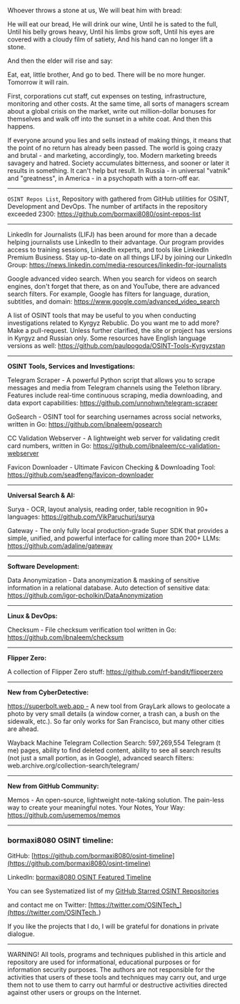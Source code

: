 
Whoever throws a stone at us,
We will beat him with bread:

He will eat our bread,
He will drink our wine,
Until he is sated to the full,
Until his belly grows heavy,
Until his limbs grow soft,
Until his eyes are covered with a cloudy film of satiety,
And his hand can no longer lift a stone.

And then the elder will rise and say:

Eat, eat, little brother,
And go to bed.
There will be no more hunger.
Tomorrow it will rain.


First, corporations cut staff, cut expenses on testing, infrastructure, monitoring and other costs. At the same time, all sorts of managers scream about a global crisis on the market, write out million-dollar bonuses for themselves and walk off into the sunset in a white coat. And then this happens.


If everyone around you lies and sells instead of making things, it means that the point of no return has already been passed. The world is going crazy and brutal - and marketing, accordingly, too. Modern marketing breeds savagery and hatred. Society accumulates bitterness, and sooner or later it results in something. It can't help but result. In Russia - in universal "vatnik" and "greatness", in America - in a psychopath with a torn-off ear.

----

```OSINT Repos List```, Repository with gathered from GitHub utilities for OSINT, Development and DevOps. The number of artifacts in the repository exceeded 2300: https://github.com/bormaxi8080/osint-repos-list

----

LinkedIn for Journalists (LIFJ) has been around for more than a decade helping journalists use LinkedIn to their advantage. Our program provides access to training sessions, LinkedIn experts, and tools like LinkedIn Premium Business. Stay up-to-date on all things LIFJ by joining our LinkedIn Group: https://news.linkedin.com/media-resources/linkedin-for-journalists

Google advanced video search. When you search for videos on search engines, don't forget that there, as on and YouTube, there are advanced search filters. For example, Google has filters for language, duration, subtitles, and domain: https://www.google.com/advanced_video_search

A list of OSINT tools that may be useful to you when conducting investigations related to Kyrgyz Rebublic. Do you want me to add more? Make a pull-request. Unless further clarified, the site or project has versions in Kyrgyz and Russian only. Some resources have English language versions as well: https://github.com/paulpogoda/OSINT-Tools-Kyrgyzstan

----

**OSINT Tools, Services and Investigations:**

Telegram Scraper - A powerful Python script that allows you to scrape messages and media from Telegram channels using the Telethon library. Features include real-time continuous scraping, media downloading, and data export capabilities: https://github.com/unnohwn/telegram-scraper

GoSearch - OSINT tool for searching usernames across social networks, written in Go: https://github.com/ibnaleem/gosearch

CC Validation Webserver - A lightweight web server for validating credit card numbers, written in Go: https://github.com/ibnaleem/cc-validation-webserver

Favicon Downloader - Ultimate Favicon Checking & Downloading Tool: https://github.com/seadfeng/favicon-downloader

----

**Universal Search & AI:**

Surya - OCR, layout analysis, reading order, table recognition in 90+ languages: https://github.com/VikParuchuri/surya

Gateway - The only fully local production-grade Super SDK that provides a simple, unified, and powerful interface for calling more than 200+ LLMs: https://github.com/adaline/gateway

---

**Software Development:**

Data Anonymization - Data anonymization & masking of sensitive information in a relational database. Auto detection of sensitive data: https://github.com/igor-pcholkin/DataAnonymization

----

**Linux & DevOps:**

Checksum - File checksum verification tool written in Go: https://github.com/ibnaleem/checksum

----

**Flipper Zero:**

A collection of Flipper Zero stuff: https://github.com/rf-bandit/flipperzero

----

**New from CyberDetective:**

https://superbolt.web.app - A new tool from GrayLark allows to geolocate a photo by very small details (a window corner, a trash can, a bush on the sidewalk, etc.). So far only works for San Francisco, but many other cities are ahead.

Wayback Machine Telegram Collection Search: 597,269,554 Telegram (t me) pages, ability to find deleted content, ability to see all search results (not just a small portion, as in Google), advanced search filters: web.archive.org/collection-search/telegram/

----

**New from GitHub Community:**

Memos - An open-source, lightweight note-taking solution. The pain-less way to create your meaningful notes. Your Notes, Your Way: https://github.com/usememos/memos

----
### bormaxi8080 OSINT timeline:

GitHub: [https://github.com/bormaxi8080/osint-timeline](https://github.com/bormaxi8080/osint-timeline)

LinkedIn: [bormaxi8080 OSINT Featured Timeline](https://www.linkedin.com/in/osintech/details/featured/)

You can see Systematized list of my [GitHub Starred OSINT Repositories](https://github.com/bormaxi8080/osint-repos-list)

and contact me on Twitter: [https://twitter.com/OSINTech_](https://twitter.com/OSINTech_)

If you like the projects that I do, I will be grateful for donations in private dialogue.

----

WARNING! All tools, programs and techniques published in this article and repository are used for informational, educational purposes or for information security purposes. The authors are not responsible for the activities that users of these tools and techniques may carry out, and urge them not to use them to carry out harmful or destructive activities directed against other users or groups on the Internet.
